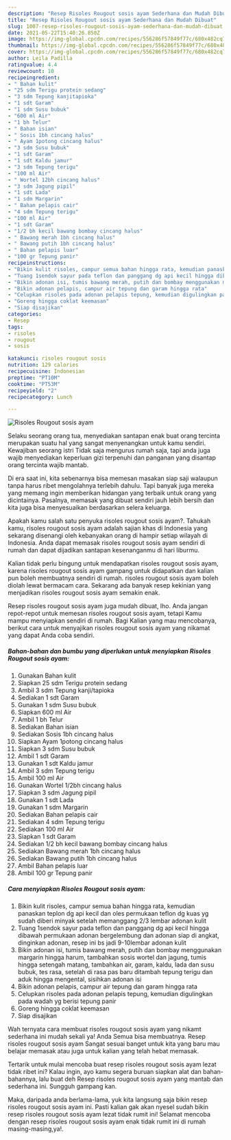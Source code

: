 ```yaml
---
description: "Resep Risoles Rougout sosis ayam Sederhana dan Mudah Dibuat"
title: "Resep Risoles Rougout sosis ayam Sederhana dan Mudah Dibuat"
slug: 1007-resep-risoles-rougout-sosis-ayam-sederhana-dan-mudah-dibuat
date: 2021-05-22T15:40:26.850Z
image: https://img-global.cpcdn.com/recipes/556286f57849f77c/680x482cq70/risoles-rougout-sosis-ayam-foto-resep-utama.jpg
thumbnail: https://img-global.cpcdn.com/recipes/556286f57849f77c/680x482cq70/risoles-rougout-sosis-ayam-foto-resep-utama.jpg
cover: https://img-global.cpcdn.com/recipes/556286f57849f77c/680x482cq70/risoles-rougout-sosis-ayam-foto-resep-utama.jpg
author: Leila Padilla
ratingvalue: 4.4
reviewcount: 10
recipeingredient:
- " Bahan kulit"
- "25 sdm Terigu protein sedang"
- "3 sdm Tepung kanjitapioka"
- "1 sdt Garam"
- "1 sdm Susu bubuk"
- "600 ml Air"
- "1 bh Telur"
- " Bahan isian"
- " Sosis 1bh cincang halus"
- " Ayam 1potong cincang halus"
- "3 sdm Susu bubuk"
- "1 sdt Garam"
- "1 sdt Kaldu jamur"
- "3 sdm Tepung terigu"
- "100 ml Air"
- " Wortel 12bh cincang halus"
- "3 sdm Jagung pipil"
- "1 sdt Lada"
- "1 sdm Margarin"
- " Bahan pelapis cair"
- "4 sdm Tepung terigu"
- "100 ml Air"
- "1 sdt Garam"
- "1/2 bh kecil bawang bombay cincang halus"
- " Bawang merah 1bh cincang halus"
- " Bawang putih 1bh cincang halus"
- " Bahan pelapis luar"
- "100 gr Tepung panir"
recipeinstructions:
- "Bikin kulit risoles, campur semua bahan hingga rata, kemudian panaskan teplon dg api kecil dan oles permukaan teflon dg kuas yg sudah diberi minyak setelah memanggang 2/3 lembar adonan kulit"
- "Tuang 1sendok sayur pada teflon dan panggang dg api kecil hingga dibawah permukaan adonan bergelembung dan adonan siap di angkat, dinginkan adonan, resep ini bs jadi 9-10lembar adonan kulit"
- "Bikin adonan isi, tumis bawang merah, putih dan bombay menggunakan margarin hingga harum, tambahkan sosis wortel dan jagung, tumis hingga setengah matang, tambahkan air, garam, kaldu, lada dan susu bubuk, tes rasa, setelah di rasa pas baru ditambah tepung terigu dan aduk hingga mengental, sisihkan adonan isi"
- "Bikin adonan pelapis, campur air tepung dan garam hingga rata"
- "Celupkan risoles pada adonan pelapis tepung, kemudian digulingkan pada wadah yg berisi tepung panir"
- "Goreng hingga coklat keemasan"
- "Siap disajikan"
categories:
- Resep
tags:
- risoles
- rougout
- sosis

katakunci: risoles rougout sosis 
nutrition: 129 calories
recipecuisine: Indonesian
preptime: "PT10M"
cooktime: "PT53M"
recipeyield: "2"
recipecategory: Lunch

---
```



![Risoles Rougout sosis ayam](https://img-global.cpcdn.com/recipes/556286f57849f77c/680x482cq70/risoles-rougout-sosis-ayam-foto-resep-utama.jpg)

Selaku seorang orang tua, menyediakan santapan enak buat orang tercinta merupakan suatu hal yang sangat menyenangkan untuk kamu sendiri. Kewajiban seorang istri Tidak saja mengurus rumah saja, tapi anda juga wajib menyediakan keperluan gizi terpenuhi dan panganan yang disantap orang tercinta wajib mantab.

Di era  saat ini, kita sebenarnya bisa memesan masakan siap saji walaupun tanpa harus ribet mengolahnya terlebih dahulu. Tapi banyak juga mereka yang memang ingin memberikan hidangan yang terbaik untuk orang yang dicintainya. Pasalnya, memasak yang dibuat sendiri jauh lebih bersih dan kita juga bisa menyesuaikan berdasarkan selera keluarga. 



Apakah kamu salah satu penyuka risoles rougout sosis ayam?. Tahukah kamu, risoles rougout sosis ayam adalah sajian khas di Indonesia yang sekarang disenangi oleh kebanyakan orang di hampir setiap wilayah di Indonesia. Anda dapat memasak risoles rougout sosis ayam sendiri di rumah dan dapat dijadikan santapan kesenanganmu di hari liburmu.

Kalian tidak perlu bingung untuk mendapatkan risoles rougout sosis ayam, karena risoles rougout sosis ayam gampang untuk didapatkan dan kalian pun boleh membuatnya sendiri di rumah. risoles rougout sosis ayam boleh diolah lewat bermacam cara. Sekarang ada banyak resep kekinian yang menjadikan risoles rougout sosis ayam semakin enak.

Resep risoles rougout sosis ayam juga mudah dibuat, lho. Anda jangan repot-repot untuk memesan risoles rougout sosis ayam, tetapi Kamu mampu menyiapkan sendiri di rumah. Bagi Kalian yang mau mencobanya, berikut cara untuk menyajikan risoles rougout sosis ayam yang nikamat yang dapat Anda coba sendiri.

<!--inarticleads1-->

##### Bahan-bahan dan bumbu yang diperlukan untuk menyiapkan Risoles Rougout sosis ayam:

1. Gunakan  Bahan kulit
1. Siapkan 25 sdm Terigu protein sedang
1. Ambil 3 sdm Tepung kanji/tapioka
1. Sediakan 1 sdt Garam
1. Gunakan 1 sdm Susu bubuk
1. Siapkan 600 ml Air
1. Ambil 1 bh Telur
1. Sediakan  Bahan isian
1. Sediakan  Sosis 1bh cincang halus
1. Siapkan  Ayam 1potong cincang halus
1. Siapkan 3 sdm Susu bubuk
1. Ambil 1 sdt Garam
1. Gunakan 1 sdt Kaldu jamur
1. Ambil 3 sdm Tepung terigu
1. Ambil 100 ml Air
1. Gunakan  Wortel 1/2bh cincang halus
1. Siapkan 3 sdm Jagung pipil
1. Gunakan 1 sdt Lada
1. Gunakan 1 sdm Margarin
1. Sediakan  Bahan pelapis cair
1. Sediakan 4 sdm Tepung terigu
1. Sediakan 100 ml Air
1. Siapkan 1 sdt Garam
1. Sediakan 1/2 bh kecil bawang bombay cincang halus
1. Sediakan  Bawang merah 1bh cincang halus
1. Sediakan  Bawang putih 1bh cincang halus
1. Ambil  Bahan pelapis luar
1. Ambil 100 gr Tepung panir




<!--inarticleads2-->

##### Cara menyiapkan Risoles Rougout sosis ayam:

1. Bikin kulit risoles, campur semua bahan hingga rata, kemudian panaskan teplon dg api kecil dan oles permukaan teflon dg kuas yg sudah diberi minyak setelah memanggang 2/3 lembar adonan kulit
1. Tuang 1sendok sayur pada teflon dan panggang dg api kecil hingga dibawah permukaan adonan bergelembung dan adonan siap di angkat, dinginkan adonan, resep ini bs jadi 9-10lembar adonan kulit
1. Bikin adonan isi, tumis bawang merah, putih dan bombay menggunakan margarin hingga harum, tambahkan sosis wortel dan jagung, tumis hingga setengah matang, tambahkan air, garam, kaldu, lada dan susu bubuk, tes rasa, setelah di rasa pas baru ditambah tepung terigu dan aduk hingga mengental, sisihkan adonan isi
1. Bikin adonan pelapis, campur air tepung dan garam hingga rata
1. Celupkan risoles pada adonan pelapis tepung, kemudian digulingkan pada wadah yg berisi tepung panir
1. Goreng hingga coklat keemasan
1. Siap disajikan




Wah ternyata cara membuat risoles rougout sosis ayam yang nikamt sederhana ini mudah sekali ya! Anda Semua bisa membuatnya. Resep risoles rougout sosis ayam Sangat sesuai banget untuk kita yang baru mau belajar memasak atau juga untuk kalian yang telah hebat memasak.

Tertarik untuk mulai mencoba buat resep risoles rougout sosis ayam lezat tidak ribet ini? Kalau ingin, ayo kamu segera buruan siapkan alat dan bahan-bahannya, lalu buat deh Resep risoles rougout sosis ayam yang mantab dan sederhana ini. Sungguh gampang kan. 

Maka, daripada anda berlama-lama, yuk kita langsung saja bikin resep risoles rougout sosis ayam ini. Pasti kalian gak akan nyesel sudah bikin resep risoles rougout sosis ayam lezat tidak rumit ini! Selamat mencoba dengan resep risoles rougout sosis ayam enak tidak rumit ini di rumah masing-masing,ya!.

